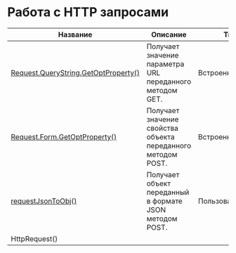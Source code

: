 # Работа с HTTP запросами

| Название | Описание | Тип |
| --- | --- | --- |
| [Request.QueryString.GetOptProperty\(\)](chapter4-5-11-1.md) | Получает значение параметра URL переданного методом GET. | Встроенная |
| [Request.Form.GetOptProperty\(\)](chapter4-5-11-2.md) | Получает значение свойства объекта переданного методом POST. | Встроенная |
| [requestJsonToObj\(\)](chapter4-5-11-3.md) | Получает объект переданный в формате JSON методом POST. | Пользовательская |
| HttpRequest\(\) |  |  |




